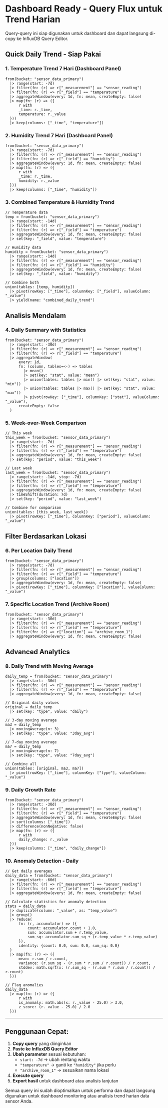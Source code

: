 # Dashboard Ready - Query Flux untuk Trend Harian

Query-query ini siap digunakan untuk dashboard dan dapat langsung di-copy ke InfluxDB Query Editor.

## Quick Daily Trend - Siap Pakai

### 1. Temperature Trend 7 Hari (Dashboard Panel)
```flux
from(bucket: "sensor_data_primary")
  |> range(start: -7d)
  |> filter(fn: (r) => r["_measurement"] == "sensor_reading")
  |> filter(fn: (r) => r["_field"] == "temperature")
  |> aggregateWindow(every: 1d, fn: mean, createEmpty: false)
  |> map(fn: (r) => ({
      r with
      _time: r._time,
      temperature: r._value
  }))
  |> keep(columns: ["_time", "temperature"])
```

### 2. Humidity Trend 7 Hari (Dashboard Panel)
```flux
from(bucket: "sensor_data_primary")
  |> range(start: -7d)
  |> filter(fn: (r) => r["_measurement"] == "sensor_reading")
  |> filter(fn: (r) => r["_field"] == "humidity")
  |> aggregateWindow(every: 1d, fn: mean, createEmpty: false)
  |> map(fn: (r) => ({
      r with
      _time: r._time,
      humidity: r._value
  }))
  |> keep(columns: ["_time", "humidity"])
```

### 3. Combined Temperature & Humidity Trend
```flux
// Temperature data
temp = from(bucket: "sensor_data_primary")
  |> range(start: -14d)
  |> filter(fn: (r) => r["_measurement"] == "sensor_reading")
  |> filter(fn: (r) => r["_field"] == "temperature")
  |> aggregateWindow(every: 1d, fn: mean, createEmpty: false)
  |> set(key: "_field", value: "temperature")

// Humidity data
humidity = from(bucket: "sensor_data_primary")
  |> range(start: -14d)
  |> filter(fn: (r) => r["_measurement"] == "sensor_reading")
  |> filter(fn: (r) => r["_field"] == "humidity")
  |> aggregateWindow(every: 1d, fn: mean, createEmpty: false)
  |> set(key: "_field", value: "humidity")

// Combine both
union(tables: [temp, humidity])
  |> pivot(rowKey: ["_time"], columnKey: ["_field"], valueColumn: "_value")
  |> yield(name: "combined_daily_trend")
```

## Analisis Mendalam

### 4. Daily Summary with Statistics
```flux
from(bucket: "sensor_data_primary")
  |> range(start: -30d)
  |> filter(fn: (r) => r["_measurement"] == "sensor_reading")
  |> filter(fn: (r) => r["_field"] == "temperature")
  |> aggregateWindow(
      every: 1d,
      fn: (column, tables=<-) => tables
        |> mean()
        |> set(key: "stat", value: "mean")
        |> union(tables: tables |> min() |> set(key: "stat", value: "min"))
        |> union(tables: tables |> max() |> set(key: "stat", value: "max"))
        |> pivot(rowKey: ["_time"], columnKey: ["stat"], valueColumn: "_value"),
      createEmpty: false
  )
```

### 5. Week-over-Week Comparison
```flux
// This week
this_week = from(bucket: "sensor_data_primary")
  |> range(start: -7d)
  |> filter(fn: (r) => r["_measurement"] == "sensor_reading")
  |> filter(fn: (r) => r["_field"] == "temperature")
  |> aggregateWindow(every: 1d, fn: mean, createEmpty: false)
  |> set(key: "period", value: "this_week")

// Last week
last_week = from(bucket: "sensor_data_primary")
  |> range(start: -14d, stop: -7d)
  |> filter(fn: (r) => r["_measurement"] == "sensor_reading")
  |> filter(fn: (r) => r["_field"] == "temperature")
  |> aggregateWindow(every: 1d, fn: mean, createEmpty: false)
  |> timeShift(duration: 7d)
  |> set(key: "period", value: "last_week")

// Combine for comparison
union(tables: [this_week, last_week])
  |> pivot(rowKey: ["_time"], columnKey: ["period"], valueColumn: "_value")
```

## Filter Berdasarkan Lokasi

### 6. Per Location Daily Trend
```flux
from(bucket: "sensor_data_primary")
  |> range(start: -7d)
  |> filter(fn: (r) => r["_measurement"] == "sensor_reading")
  |> filter(fn: (r) => r["_field"] == "temperature")
  |> group(columns: ["location"])
  |> aggregateWindow(every: 1d, fn: mean, createEmpty: false)
  |> pivot(rowKey: ["_time"], columnKey: ["location"], valueColumn: "_value")
```

### 7. Specific Location Trend (Archive Room)
```flux
from(bucket: "sensor_data_primary")
  |> range(start: -30d)
  |> filter(fn: (r) => r["_measurement"] == "sensor_reading")
  |> filter(fn: (r) => r["_field"] == "temperature")
  |> filter(fn: (r) => r["location"] == "archive_room_1")
  |> aggregateWindow(every: 1d, fn: mean, createEmpty: false)
```

## Advanced Analytics

### 8. Daily Trend with Moving Average
```flux
daily_temp = from(bucket: "sensor_data_primary")
  |> range(start: -30d)
  |> filter(fn: (r) => r["_measurement"] == "sensor_reading")
  |> filter(fn: (r) => r["_field"] == "temperature")
  |> aggregateWindow(every: 1d, fn: mean, createEmpty: false)

// Original daily values
original = daily_temp
  |> set(key: "type", value: "daily")

// 3-day moving average
ma3 = daily_temp
  |> movingAverage(n: 3)
  |> set(key: "type", value: "3day_avg")

// 7-day moving average
ma7 = daily_temp
  |> movingAverage(n: 7)
  |> set(key: "type", value: "7day_avg")

// Combine all
union(tables: [original, ma3, ma7])
  |> pivot(rowKey: ["_time"], columnKey: ["type"], valueColumn: "_value")
```

### 9. Daily Growth Rate
```flux
from(bucket: "sensor_data_primary")
  |> range(start: -30d)
  |> filter(fn: (r) => r["_measurement"] == "sensor_reading")
  |> filter(fn: (r) => r["_field"] == "temperature")
  |> aggregateWindow(every: 1d, fn: mean, createEmpty: false)
  |> sort(columns: ["_time"])
  |> difference(nonNegative: false)
  |> map(fn: (r) => ({
      r with
      daily_change: r._value
  }))
  |> keep(columns: ["_time", "daily_change"])
```

### 10. Anomaly Detection - Daily
```flux
// Get daily averages
daily_data = from(bucket: "sensor_data_primary")
  |> range(start: -60d)
  |> filter(fn: (r) => r["_measurement"] == "sensor_reading")
  |> filter(fn: (r) => r["_field"] == "temperature")
  |> aggregateWindow(every: 1d, fn: mean, createEmpty: false)

// Calculate statistics for anomaly detection
stats = daily_data
  |> duplicate(column: "_value", as: "temp_value")
  |> group()
  |> reduce(
      fn: (r, accumulator) => ({
          count: accumulator.count + 1.0,
          sum: accumulator.sum + r.temp_value,
          sum_sq: accumulator.sum_sq + (r.temp_value * r.temp_value)
      }),
      identity: {count: 0.0, sum: 0.0, sum_sq: 0.0}
  )
  |> map(fn: (r) => ({
      mean: r.sum / r.count,
      variance: (r.sum_sq - (r.sum * r.sum / r.count)) / r.count,
      stddev: math.sqrt(x: (r.sum_sq - (r.sum * r.sum / r.count)) / r.count)
  }))

// Flag anomalies
daily_data
  |> map(fn: (r) => ({
      r with
      is_anomaly: math.abs(x: r._value - 25.0) > 3.0,
      z_score: (r._value - 25.0) / 2.0
  }))
```

---

## Penggunaan Cepat:

1. **Copy query** yang diinginkan
2. **Paste ke InfluxDB Query Editor**
3. **Ubah parameter** sesuai kebutuhan:
   - `start: -7d` → ubah rentang waktu
   - `"temperature"` → ganti ke `"humidity"` jika perlu
   - `"archive_room_1"` → sesuaikan nama lokasi
4. **Execute query**
5. **Export hasil** untuk dashboard atau analisis lanjutan

Semua query ini sudah dioptimalkan untuk performa dan dapat langsung digunakan untuk dashboard monitoring atau analisis trend harian data sensor Anda.
